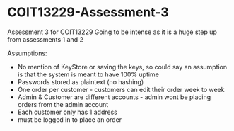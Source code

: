 # COIT13229-Assessment-3
Assessment 3 for COIT13229 
Going to be intense as it is a huge step up from assessments 1 and 2 

Assumptions: 
* No mention of KeyStore or saving the keys, so could say an assumption is that the system is meant to have 100% uptime
* Passwords stored as plaintext (no hashing)
* One order per customer - customers can edit their order week to week
* Admin & Customer are different accounts - admin wont be placing orders from the admin account
* Each customer only has 1 address
* must be logged in to place an order
